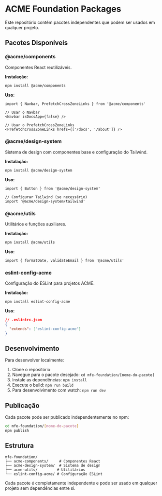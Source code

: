 # ACME Foundation Packages

Este repositório contém pacotes independentes que podem ser usados em qualquer projeto.

## Pacotes Disponíveis

### @acme/components
Componentes React reutilizáveis.

**Instalação:**
```bash
npm install @acme/components
```

**Uso:**
```tsx
import { Navbar, PrefetchCrossZoneLinks } from '@acme/components'

// Usar o Navbar
<Navbar isDocsApp={false} />

// Usar o PrefetchCrossZoneLinks
<PrefetchCrossZoneLinks hrefs={['/docs', '/about']} />
```

### @acme/design-system
Sistema de design com componentes base e configuração do Tailwind.

**Instalação:**
```bash
npm install @acme/design-system
```

**Uso:**
```tsx
import { Button } from '@acme/design-system'

// Configurar Tailwind (se necessário)
import '@acme/design-system/tailwind'
```

### @acme/utils
Utilitários e funções auxiliares.

**Instalação:**
```bash
npm install @acme/utils
```

**Uso:**
```tsx
import { formatDate, validateEmail } from '@acme/utils'
```

### eslint-config-acme
Configuração do ESLint para projetos ACME.

**Instalação:**
```bash
npm install eslint-config-acme
```

**Uso:**
```json
// .eslintrc.json
{
  "extends": ["eslint-config-acme"]
}
```

## Desenvolvimento

Para desenvolver localmente:

1. Clone o repositório
2. Navegue para o pacote desejado: `cd mfe-foundation/[nome-do-pacote]`
3. Instale as dependências: `npm install`
4. Execute o build: `npm run build`
5. Para desenvolvimento com watch: `npm run dev`

## Publicação

Cada pacote pode ser publicado independentemente no npm:

```bash
cd mfe-foundation/[nome-do-pacote]
npm publish
```

## Estrutura

```
mfe-foundation/
├── acme-components/     # Componentes React
├── acme-design-system/  # Sistema de design
├── acme-utils/         # Utilitários
└── eslint-config-acme/ # Configuração ESLint
```

Cada pacote é completamente independente e pode ser usado em qualquer projeto sem dependências entre si.
